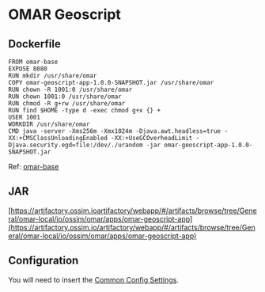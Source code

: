 # OMAR Geoscript

## Dockerfile
```
FROM omar-base
EXPOSE 8080
RUN mkdir /usr/share/omar
COPY omar-geoscript-app-1.0.0-SNAPSHOT.jar /usr/share/omar
RUN chown -R 1001:0 /usr/share/omar
RUN chown 1001:0 /usr/share/omar
RUN chmod -R g+rw /usr/share/omar
RUN find $HOME -type d -exec chmod g+x {} +
USER 1001
WORKDIR /usr/share/omar
CMD java -server -Xms256m -Xmx1024m -Djava.awt.headless=true -XX:+CMSClassUnloadingEnabled -XX:+UseGCOverheadLimit -Djava.security.egd=file:/dev/./urandom -jar omar-geoscript-app-1.0.0-SNAPSHOT.jar
```
Ref: [omar-base](../../../omar-base/docs/install-guide/omar-base/)

## JAR
[https://artifactory.ossim.ioartifactory/webapp/#/artifacts/browse/tree/General/omar-local/io/ossim/omar/apps/omar-geoscript-app](https://artifactory.ossim.io/artifactory/webapp/#/artifacts/browse/tree/General/omar-local/io/ossim/omar/apps/omar-geoscript-app)

## Configuration
You will need to insert the [Common Config Settings](../../../omar-common/docs/install-guide/omar-common/#common-config-settings).
